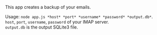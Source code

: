 This app creates a backup of your emails.

Usage: `node app.js *host* *port* *username* *password* *output.db*`.  
`host`, `port`, `username`, `password` of your IMAP server.  
`output.db` is the output SQLite3 file.
